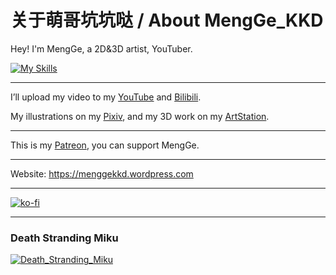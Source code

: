 <!---
menggekkd/menggekkd is a ✨ special ✨ repository because its `README.md` (this file) appears on your GitHub profile.
You can click the Preview link to take a look at your changes.
--->
# 关于萌哥坑坑哒 / About MengGe_KKD

Hey! I'm MengGe, a 2D&3D artist, YouTuber.

[![My Skills](https://skillicons.dev/icons?i=blender,md,unity,unreal,ps,ai,ae)](https://skillicons.dev)

---

I’ll upload my video to my [YouTube](https://youtube.com/@MengGe_KKD) and [Bilibili](https://space.bilibili.com/110871903).

My illustrations on my [Pixiv](https://pixiv.net/users/70363431), and my 3D work on my [ArtStation](https://artstation.com/mengge_kkd).

---

This is my [Patreon](https://patreon.com/MengGe_KKD), you can support MengGe.

---

Website: https://menggekkd.wordpress.com

---

[![ko-fi](https://ko-fi.com/img/githubbutton_sm.svg)](https://ko-fi.com/E1E1OR07H)

---

### Death Stranding Miku
[![Death_Stranding_Miku](https://menggekkd.wordpress.com/wp-content/uploads/2025/05/deathstrandingmiku_1_1.png?strip=info&w=2000)](https://www.pixiv.net/artworks/130031009)
